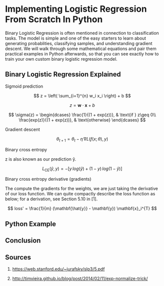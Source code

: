 # Implementing Logistic Regression From Scratch In Python

Binary Logistic Regression is often mentioned in connection to classification tasks. The model is simple and one of the easy starters to learn about generating probablities, classifying samples, and understanding gradient descent. We will walk through some mathematical equations and pair them practical examples in Python afterwards, so that you can see exactly how to train your own custom binary logistic regression model.

## Binary Logistic Regression Explained

Sigmoid prediction

$$
z = \left( \sum_{i=1}^{n} w_i x_i \right) + b
$$

$$
z = \mathbf{w} \cdot \mathbf{x} + b
$$

$$
\sigma(z) = 
\begin{dcases}
    \frac{1}{(1 + exp(z))}, & \text{if } z\geq 0\\
    \frac{exp(z)}{(1 + exp(z))}, & \text{otherwise}
\end{dcases}
$$

Gradient descent

$$
\theta_{t+1} = \theta_{t} - \eta\, \nabla L(f(x;\theta), y)
$$

Binary cross entropy

z is also known as our prediction ŷ.

$$
L_{\text{CE}}(\hat{y}, y) = -[y \, log(\hat{y}) + (1-y) \, log(1-\hat{y})]
$$

Binary cross entropy derivative (gradients)

The compute the gradients for the weights, we are just taking the derivative of our loss function. We can quite compactly describe the loss function as below; for a derivation, see Section 5.10 in [1].

$$
loss' = \frac{1}{m} (\mathbf{\hat{y}} - \mathbf{y}) \mathbf{x}_i^{T}
$$

## Python Example

## Conclusion

## Sources

1. https://web.stanford.edu/~jurafsky/slp3/5.pdf

2. http://timvieira.github.io/blog/post/2014/02/11/exp-normalize-trick/